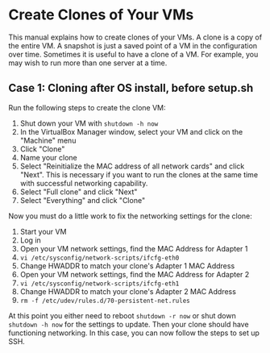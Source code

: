 # Create Clones of Your VMs
This manual explains how to create clones of your VMs. A clone is a copy of the entire VM. A snapshot is just a saved point of a VM in the configuration over time. Sometimes it is useful to have a clone of a VM. For example, you may wish to run more than one server at a time.

## Case 1: Cloning after OS install, before setup.sh
Run the following steps to create the clone VM:

1. Shut down your VM with `shutdown -h now`
1. In the VirtualBox Manager window, select your VM and click on the "Machine" menu
1. Click "Clone"
1. Name your clone
1. Select "Reinitialize the MAC address of all network cards" and click "Next". This is necessary if you want to run the clones at the same time with successful networking capability.
1. Select "Full clone" and click "Next"
1. Select "Everything" and click "Clone"

Now you must do a little work to fix the networking settings for the clone:

1. Start your VM
1. Log in
1. Open your VM network settings, find the MAC Address for Adapter 1
1. `vi /etc/sysconfig/network-scripts/ifcfg-eth0`
1. Change HWADDR to match your clone's Adapter 1 MAC Address
1. Open your VM network settings, find the MAC Address for Adapter 2
1. `vi /etc/sysconfig/network-scripts/ifcfg-eth1`
1. Change HWADDR to match your clone's Adapter 2 MAC Address
1. `rm -f /etc/udev/rules.d/70-persistent-net.rules`

At this point you either need to reboot `shutdown -r now` or shut down `shutdown -h now` for the settings to update. Then your clone should have functioning networking. In this case, you can now follow the steps to set up SSH.
